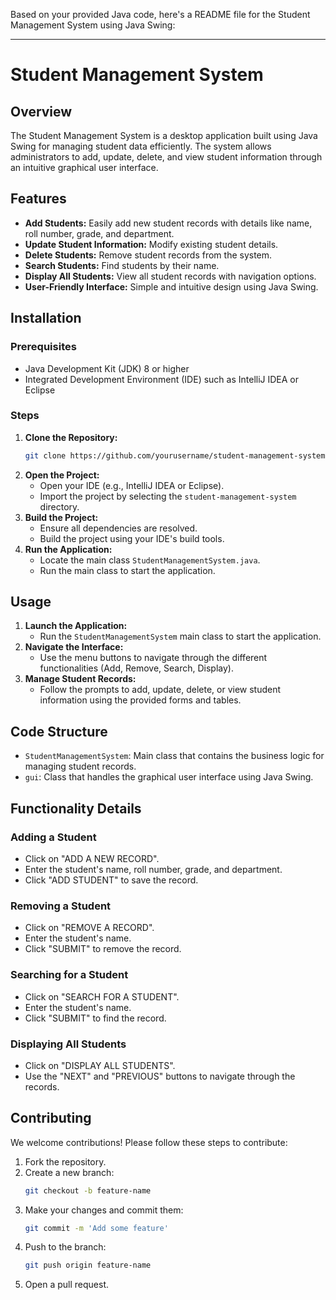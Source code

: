 Based on your provided Java code, here's a README file for the Student Management System using Java Swing:

---

# Student Management System

## Overview

The Student Management System is a desktop application built using Java Swing for managing student data efficiently. The system allows administrators to add, update, delete, and view student information through an intuitive graphical user interface.

## Features

- **Add Students:** Easily add new student records with details like name, roll number, grade, and department.
- **Update Student Information:** Modify existing student details.
- **Delete Students:** Remove student records from the system.
- **Search Students:** Find students by their name.
- **Display All Students:** View all student records with navigation options.
- **User-Friendly Interface:** Simple and intuitive design using Java Swing.

## Installation

### Prerequisites

- Java Development Kit (JDK) 8 or higher
- Integrated Development Environment (IDE) such as IntelliJ IDEA or Eclipse

### Steps

1. **Clone the Repository:**
    ```bash
    git clone https://github.com/yourusername/student-management-system.git
    ```
2. **Open the Project:**
    - Open your IDE (e.g., IntelliJ IDEA or Eclipse).
    - Import the project by selecting the `student-management-system` directory.
3. **Build the Project:**
    - Ensure all dependencies are resolved.
    - Build the project using your IDE's build tools.
4. **Run the Application:**
    - Locate the main class `StudentManagementSystem.java`.
    - Run the main class to start the application.

## Usage

1. **Launch the Application:**
    - Run the `StudentManagementSystem` main class to start the application.
2. **Navigate the Interface:**
    - Use the menu buttons to navigate through the different functionalities (Add, Remove, Search, Display).
3. **Manage Student Records:**
    - Follow the prompts to add, update, delete, or view student information using the provided forms and tables.

## Code Structure

- `StudentManagementSystem`: Main class that contains the business logic for managing student records.
- `gui`: Class that handles the graphical user interface using Java Swing.

## Functionality Details

### Adding a Student

- Click on "ADD A NEW RECORD".
- Enter the student's name, roll number, grade, and department.
- Click "ADD STUDENT" to save the record.

### Removing a Student

- Click on "REMOVE A RECORD".
- Enter the student's name.
- Click "SUBMIT" to remove the record.

### Searching for a Student

- Click on "SEARCH FOR A STUDENT".
- Enter the student's name.
- Click "SUBMIT" to find the record.

### Displaying All Students

- Click on "DISPLAY ALL STUDENTS".
- Use the "NEXT" and "PREVIOUS" buttons to navigate through the records.

## Contributing

We welcome contributions! Please follow these steps to contribute:

1. Fork the repository.
2. Create a new branch:
    ```bash
    git checkout -b feature-name
    ```
3. Make your changes and commit them:
    ```bash
    git commit -m 'Add some feature'
    ```
4. Push to the branch:
    ```bash
    git push origin feature-name
    ```
5. Open a pull request.

